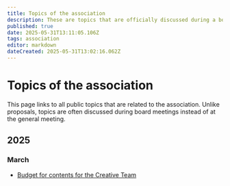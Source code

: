 ```yaml
---
title: Topics of the association
description: These are topics that are officially discussed during a board meeting.
published: true
date: 2025-05-31T13:11:05.106Z
tags: association
editor: markdown
dateCreated: 2025-05-31T13:02:16.062Z
---
```


#  Topics of the association

This page links to all public topics that are related to the association. Unlike proposals, topics are often discussed during board meetings instead of at the general meeting. 

## 2025

### March

- [Budget for contents for the Creative Team](/Association/Topics/budget-for-the-creative-team)